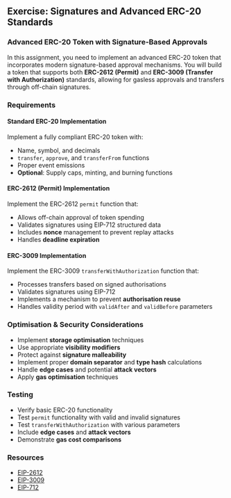 ## Exercise: Signatures and Advanced ERC-20 Standards

### Advanced ERC-20 Token with Signature-Based Approvals

In this assignment, you need to implement an advanced ERC-20 token that incorporates 
modern signature-based approval mechanisms. You will build a token that supports 
both **ERC-2612 (Permit)** and **ERC-3009 (Transfer with Authorization)** standards, 
allowing for gasless approvals and transfers through off-chain signatures.

### Requirements

#### Standard ERC-20 Implementation

Implement a fully compliant ERC-20 token with:

* Name, symbol, and decimals
* `transfer`, `approve`, and `transferFrom` functions
* Proper event emissions
* **Optional**: Supply caps, minting, and burning functions

#### ERC-2612 (Permit) Implementation

Implement the ERC-2612 `permit` function that:

* Allows off-chain approval of token spending
* Validates signatures using EIP-712 structured data
* Includes **nonce** management to prevent replay attacks
* Handles **deadline expiration**

#### ERC-3009 Implementation

Implement the ERC-3009 `transferWithAuthorization` function that:

* Processes transfers based on signed authorisations
* Validates signatures using EIP-712
* Implements a mechanism to prevent **authorisation reuse**
* Handles validity period with `validAfter` and `validBefore` parameters

### Optimisation & Security Considerations

* Implement **storage optimisation** techniques
* Use appropriate **visibility modifiers**
* Protect against **signature malleability**
* Implement proper **domain separator** and **type hash** calculations
* Handle **edge cases** and potential **attack vectors**
* Apply **gas optimisation** techniques

### Testing

* Verify basic ERC-20 functionality
* Test `permit` functionality with valid and invalid signatures
* Test `transferWithAuthorization` with various parameters
* Include **edge cases** and **attack vectors**
* Demonstrate **gas cost comparisons**

### Resources

* [EIP-2612](https://eips.ethereum.org/EIPS/eip-2612)
* [EIP-3009](https://eips.ethereum.org/EIPS/eip-3009)
* [EIP-712](https://eips.ethereum.org/EIPS/eip-712)